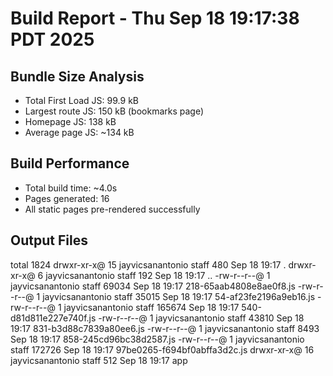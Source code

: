 # Build Report - Thu Sep 18 19:17:38 PDT 2025

## Bundle Size Analysis
- Total First Load JS: 99.9 kB
- Largest route JS: 150 kB (bookmarks page)
- Homepage JS: 138 kB
- Average page JS: ~134 kB

## Build Performance
- Total build time: ~4.0s
- Pages generated: 16
- All static pages pre-rendered successfully

## Output Files
total 1824
drwxr-xr-x@ 15 jayvicsanantonio  staff     480 Sep 18 19:17 .
drwxr-xr-x@  6 jayvicsanantonio  staff     192 Sep 18 19:17 ..
-rw-r--r--@  1 jayvicsanantonio  staff   69034 Sep 18 19:17 218-65aab4808e8ae0f8.js
-rw-r--r--@  1 jayvicsanantonio  staff   35015 Sep 18 19:17 54-af23fe2196a9eb16.js
-rw-r--r--@  1 jayvicsanantonio  staff  165674 Sep 18 19:17 540-d81d811e227e740f.js
-rw-r--r--@  1 jayvicsanantonio  staff   43810 Sep 18 19:17 831-b3d88c7839a80ee6.js
-rw-r--r--@  1 jayvicsanantonio  staff    8493 Sep 18 19:17 858-245cd96bc38d2587.js
-rw-r--r--@  1 jayvicsanantonio  staff  172726 Sep 18 19:17 97be0265-f694bf0abffa3d2c.js
drwxr-xr-x@ 16 jayvicsanantonio  staff     512 Sep 18 19:17 app
